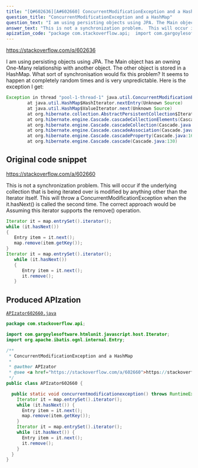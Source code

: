 ```yaml
---
title: "[Q#602636][A#602660] ConcurrentModificationException and a HashMap"
question_title: "ConcurrentModificationException and a HashMap"
question_text: "I am using persisting objects using JPA. The Main object has an owning One-Many relationship with another object. The other object is stored in a HashMap.  What sort of synchronisation would fix this problem?  It seems to happen at completely random times and is very unpredictable.  Here is the exception I get:"
answer_text: "This is not a synchronization problem.  This will occur if the underlying collection that is being iterated over is modified by anything other than the Iterator itself. This will throw a ConcurrentModificationException when the it.hasNext() is called the second time. The correct approach would be Assuming this iterator supports the remove() operation."
apization_code: "package com.stackoverflow.api;  import com.gargoylesoftware.htmlunit.javascript.host.Iterator; import org.apache.ibatis.ognl.internal.Entry;  /**  * ConcurrentModificationException and a HashMap  *  * @author APIzator  * @see <a href=\"https://stackoverflow.com/a/602660\">https://stackoverflow.com/a/602660</a>  */ public class APIzator602660 {    public static void concurrentmodificationexception() throws RuntimeException {     Iterator it = map.entrySet().iterator();     while (it.hasNext()) {       Entry item = it.next();       map.remove(item.getKey());     }     Iterator it = map.entrySet().iterator();     while (it.hasNext()) {       Entry item = it.next();       it.remove();     }   } }"
---
```


https://stackoverflow.com/q/602636

I am using persisting objects using JPA. The Main object has an owning One-Many relationship with another object. The other object is stored in a HashMap.  What sort of synchronisation would fix this problem?  It seems to happen at completely random times and is very unpredictable.  Here is the exception I get:


```java
Exception in thread "pool-1-thread-1" java.util.ConcurrentModificationException
        at java.util.HashMap$HashIterator.nextEntry(Unknown Source)
        at java.util.HashMap$ValueIterator.next(Unknown Source)
        at org.hibernate.collection.AbstractPersistentCollection$IteratorProxy.next(AbstractPersistentCollection.java:555)
        at org.hibernate.engine.Cascade.cascadeCollectionElements(Cascade.java:296)
        at org.hibernate.engine.Cascade.cascadeCollection(Cascade.java:242)
        at org.hibernate.engine.Cascade.cascadeAssociation(Cascade.java:219)
        at org.hibernate.engine.Cascade.cascadeProperty(Cascade.java:169)
        at org.hibernate.engine.Cascade.cascade(Cascade.java:130)
```


## Original code snippet

https://stackoverflow.com/a/602660

This is not a synchronization problem.  This will occur if the underlying collection that is being iterated over is modified by anything other than the Iterator itself.
This will throw a ConcurrentModificationException when the it.hasNext() is called the second time.
The correct approach would be
Assuming this iterator supports the remove() operation.

```java
Iterator it = map.entrySet().iterator();
while (it.hasNext())
{
   Entry item = it.next();
   map.remove(item.getKey());
}
Iterator it = map.entrySet().iterator();
   while (it.hasNext())
   {
      Entry item = it.next();
      it.remove();
   }
```

## Produced APIzation

[`APIzator602660.java`](https://github.com/pasqualesalza/apization-temp-data/raw/master/apizations/java/APIzator602660.java)

```java
package com.stackoverflow.api;

import com.gargoylesoftware.htmlunit.javascript.host.Iterator;
import org.apache.ibatis.ognl.internal.Entry;

/**
 * ConcurrentModificationException and a HashMap
 *
 * @author APIzator
 * @see <a href="https://stackoverflow.com/a/602660">https://stackoverflow.com/a/602660</a>
 */
public class APIzator602660 {

  public static void concurrentmodificationexception() throws RuntimeException {
    Iterator it = map.entrySet().iterator();
    while (it.hasNext()) {
      Entry item = it.next();
      map.remove(item.getKey());
    }
    Iterator it = map.entrySet().iterator();
    while (it.hasNext()) {
      Entry item = it.next();
      it.remove();
    }
  }
}

```